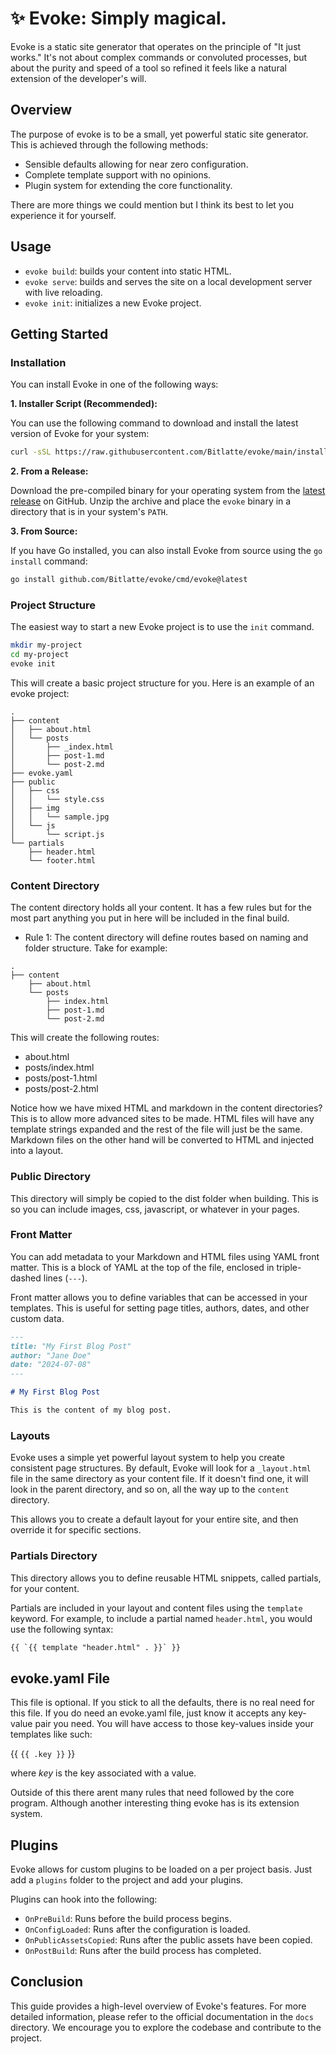 # ✨ Evoke: Simply magical.

Evoke is a static site generator that operates on the principle of "It just works." It's not about complex commands or convoluted processes, but about the purity and speed of a tool so refined it feels like a natural extension of the developer's will.

## Overview

The purpose of evoke is to be a small, yet powerful static site generator. This is achieved through the following methods:

- Sensible defaults allowing for near zero configuration.
- Complete template support with no opinions.
- Plugin system for extending the core functionality.

There are more things we could mention but I think its best to let you experience it for yourself.

## Usage

- `evoke build`: builds your content into static HTML.
- `evoke serve`: builds and serves the site on a local development server with live reloading.
- `evoke init`: initializes a new Evoke project.

## Getting Started

### Installation

You can install Evoke in one of the following ways:

**1. Installer Script (Recommended):**

You can use the following command to download and install the latest version of Evoke for your system:

```bash
curl -sSL https://raw.githubusercontent.com/Bitlatte/evoke/main/install.sh | sh
```

**2. From a Release:**

Download the pre-compiled binary for your operating system from the [latest release](https://github.com/Bitlatte/evoke/releases/latest) on GitHub. Unzip the archive and place the `evoke` binary in a directory that is in your system's `PATH`.

**3. From Source:**

If you have Go installed, you can also install Evoke from source using the `go install` command:

```bash
go install github.com/Bitlatte/evoke/cmd/evoke@latest
```

### Project Structure

The easiest way to start a new Evoke project is to use the `init` command.

```bash
mkdir my-project
cd my-project
evoke init
```

This will create a basic project structure for you. Here is an example of an evoke project:

```
.
├── content
│   ├── about.html
│   └── posts
│       ├── _index.html
│       ├── post-1.md
│       └── post-2.md
├── evoke.yaml
├── public
│   ├── css
│   │   └── style.css
│   ├── img
│   │   └── sample.jpg
│   └── js
│       └── script.js
└── partials
    ├── header.html
    └── footer.html
```

### Content Directory

The content directory holds all your content. It has a few rules but for the most part anything you put in here will be included in the final build.

- Rule 1: The content directory will define routes based on naming and folder structure. Take for example:

```
.
├── content
    ├── about.html
    └── posts
        ├── index.html
        ├── post-1.md
        └── post-2.md
```

This will create the following routes:

- about.html
- posts/index.html
- posts/post-1.html
- posts/post-2.html

Notice how we have mixed HTML and markdown in the content directories? This is to allow more advanced sites to be made. HTML files will have any template strings expanded and the rest of the file will just be the same. Markdown files on the other hand will be converted to HTML and injected into a layout.

### Public Directory

This directory will simply be copied to the dist folder when building. This is so you can include images, css, javascript, or whatever in your pages.

### Front Matter

You can add metadata to your Markdown and HTML files using YAML front matter. This is a block of YAML at the top of the file, enclosed in triple-dashed lines (`---`).

Front matter allows you to define variables that can be accessed in your templates. This is useful for setting page titles, authors, dates, and other custom data.

```markdown
---
title: "My First Blog Post"
author: "Jane Doe"
date: "2024-07-08"
---

# My First Blog Post

This is the content of my blog post.
```

### Layouts

Evoke uses a simple yet powerful layout system to help you create consistent page structures. By default, Evoke will look for a `_layout.html` file in the same directory as your content file. If it doesn't find one, it will look in the parent directory, and so on, all the way up to the `content` directory.

This allows you to create a default layout for your entire site, and then override it for specific sections.

### Partials Directory

This directory allows you to define reusable HTML snippets, called partials, for your content.

Partials are included in your layout and content files using the `template` keyword. For example, to include a partial named `header.html`, you would use the following syntax:

```html
{{ `{{ template "header.html" . }}` }}
```

## evoke.yaml File

This file is optional. If you stick to all the defaults, there is no real need for this file. If you do need an evoke.yaml file, just know it accepts any key-value pair you need. You will have access to those key-values inside your templates like such:

{{ `{{ .key }}` }}

where _key_ is the key associated with a value.

Outside of this there arent many rules that need followed by the core program. Although another interesting thing evoke has is its extension system.

## Plugins

Evoke allows for custom plugins to be loaded on a per project basis. Just add a `plugins` folder to the project and add your plugins.

Plugins can hook into the following:
- `OnPreBuild`: Runs before the build process begins.
- `OnConfigLoaded`: Runs after the configuration is loaded.
- `OnPublicAssetsCopied`: Runs after the public assets have been copied.
- `OnPostBuild`: Runs after the build process has completed.

## Conclusion

This guide provides a high-level overview of Evoke's features. For more detailed information, please refer to the official documentation in the `docs` directory. We encourage you to explore the codebase and contribute to the project.
